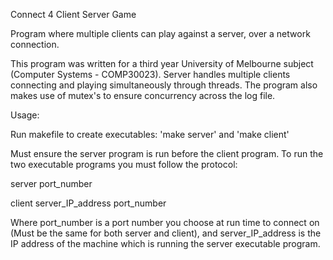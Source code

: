 Connect 4 Client Server Game

Program where multiple clients can play against a server, over a network connection.

This program was written for a third year University of Melbourne subject (Computer Systems - COMP30023).
Server handles multiple clients connecting and playing simultaneously through threads. The program also makes use of mutex's to ensure concurrency across the log file.

Usage:

Run makefile to create executables: 'make server' and 'make client'

Must ensure the server program is run before the client program.
To run the two executable programs you must follow the protocol:
  
  server port_number
  
  client server_IP_address port_number
  
Where port_number is a port number you choose at run time to connect on (Must be the same for both server and client), and server_IP_address is the IP address of the machine which is running the server executable program.



